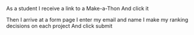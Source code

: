 As a student
I receive a link to a Make-a-Thon
And click it

Then I arrive at a form page
I enter my email and name
I make my ranking decisions on each project
And click submit
